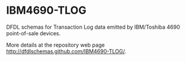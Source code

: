IBM4690-TLOG
============

DFDL schemas for Transaction Log data emitted by IBM/Toshiba 4690 point-of-sale devices. 

More details at the repository web page http://dfdlschemas.github.com/IBM4690-TLOG/. 
